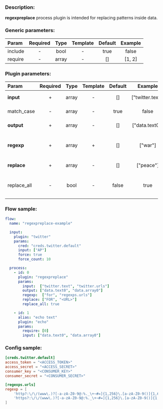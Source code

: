### Description:

**regexpreplace** process plugin is intended for replacing patterns
inside data.


### Generic parameters:

| Param   | Required | Type  | Template | Default | Example |
|:--------|:--------:|:-----:|:--------:|:-------:|:-------:|
| include |    -     | bool  |    -     |  true   |  false  |
| require |    -     | array |    -     |   []    | [1, 2]  |


### Plugin parameters:

| Param       | Required | Type  | Template | Default |     Example      | Description                                                                                                                 |
|:------------|:--------:|:-----:|:--------:|:-------:|:----------------:|:----------------------------------------------------------------------------------------------------------------------------|
| **input**   |    +     | array |    -     |   []    | ["twitter.text"] | List of [DataItem](https://github.com/livelace/gosquito/blob/master/docs/data.md) fields with data.                         |
| match_case  |    -     | array |    -     |  true   |      false       | Case sensitive/insensitive.                                                                                                 |
| **output**  |    +     | array |    -     |   []    |  ["data.text0"]  | List of target [DataItem](https://github.com/livelace/gosquito/blob/master/docs/data.md) fields.                            |
| **regexp**  |    +     | array |    +     |   []    |     ["war"]      | List of config templates/raw regexps for replacing.                                                                         |
| **replace** |    +     | array |    -     |   []    |    ["peace"]     | List of replacements.                                                                                                       |
| replace_all |    -     | bool  |    -     |  false  |       true       | Patterns must be replaced in all selected [DataItem](https://github.com/livelace/gosquito/blob/master/docs/data.md) fields. |

### Flow sample:

```yaml
flow:
  name: "regexpreplace-example"

  input:
    plugin: "twitter"
    params:
      cred: "creds.twitter.default"
      input: ["AP"]
      force: true
      force_count: 10

  process:
    - id: 0
      plugin: "regexpreplace"
      params:
        input:  ["twitter.text", "twitter.urls"]
        output: ["data.text0", "data.array0"]
        regexp:  ["for", "regexps.urls"]
        replace: ["FOR", "<URL>"]
        replace_all: true

    - id: 1
      alias: "echo text"
      plugin: "echo"
      params:
        require: [0]
        input: ["data.text0", "data.array0"]
```

### Config sample:

```toml
[creds.twitter.default]
access_token = "<ACCESS_TOKEN>"
access_secret = "<ACCESS_SECRET>"
consumer_key = "<CONSUMER_KEY>"
consumer_secret = "<CONSUMER_SECRET>"

[regexps.urls]
regexp = [
    'http?:\/\/(www\.)?[-a-zA-Z0-9@:%._\+~#=]{1,256}\.[a-zA-Z0-9()]{1,6}\b([-a-zA-Z0-9()@:%_\+.~#?&//=]*)',
    'https?:\/\/(www\.)?[-a-zA-Z0-9@:%._\+~#=]{1,256}\.[a-zA-Z0-9()]{1,6}\b([-a-zA-Z0-9()@:%_\+.~#?&//=]*)'
]
```

